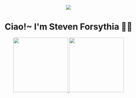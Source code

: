 <p align="center">
<img src="https://user-images.githubusercontent.com/105982460/188270248-5c899a00-7da7-4ae7-b5c3-74fb6597b6e2.gif">
</p>

<div align="center">
  <h1>Ciao!~ I'm Steven Forsythia 😶‍🌫️</h1>
</div>

<div align="center">
  <a href="https://github.com/StevenForsythia">
  <img height="180em" src="https://github-readme-stats.vercel.app/api?username=StevenForsythia&show_icons=true&theme=dracula&include_all_commits=true&count_private=true"/>
  <img height="180em" src="https://github-readme-stats.vercel.app/api/top-langs/?username=StevenForsythia&layout=compact&langs_count=7&theme=dracula"/>
</div>
